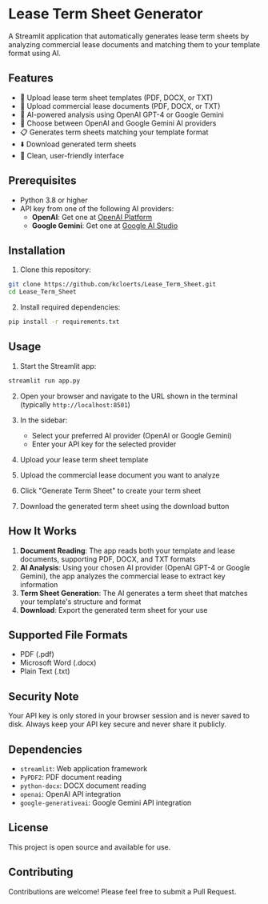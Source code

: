 # Lease Term Sheet Generator

A Streamlit application that automatically generates lease term sheets by analyzing commercial lease documents and matching them to your template format using AI.

## Features

- 📄 Upload lease term sheet templates (PDF, DOCX, or TXT)
- 📑 Upload commercial lease documents (PDF, DOCX, or TXT)
- 🤖 AI-powered analysis using OpenAI GPT-4 or Google Gemini
- 🔄 Choose between OpenAI and Google Gemini AI providers
- 📋 Generates term sheets matching your template format
- ⬇️ Download generated term sheets
- 🎨 Clean, user-friendly interface

## Prerequisites

- Python 3.8 or higher
- API key from one of the following AI providers:
  - **OpenAI**: Get one at [OpenAI Platform](https://platform.openai.com/api-keys)
  - **Google Gemini**: Get one at [Google AI Studio](https://makersuite.google.com/app/apikey)

## Installation

1. Clone this repository:
```bash
git clone https://github.com/kcloerts/Lease_Term_Sheet.git
cd Lease_Term_Sheet
```

2. Install required dependencies:
```bash
pip install -r requirements.txt
```

## Usage

1. Start the Streamlit app:
```bash
streamlit run app.py
```

2. Open your browser and navigate to the URL shown in the terminal (typically `http://localhost:8501`)

3. In the sidebar:
   - Select your preferred AI provider (OpenAI or Google Gemini)
   - Enter your API key for the selected provider

4. Upload your lease term sheet template

5. Upload the commercial lease document you want to analyze

6. Click "Generate Term Sheet" to create your term sheet

7. Download the generated term sheet using the download button

## How It Works

1. **Document Reading**: The app reads both your template and lease documents, supporting PDF, DOCX, and TXT formats
2. **AI Analysis**: Using your chosen AI provider (OpenAI GPT-4 or Google Gemini), the app analyzes the commercial lease to extract key information
3. **Term Sheet Generation**: The AI generates a term sheet that matches your template's structure and format
4. **Download**: Export the generated term sheet for your use

## Supported File Formats

- PDF (.pdf)
- Microsoft Word (.docx)
- Plain Text (.txt)

## Security Note

Your API key is only stored in your browser session and is never saved to disk. Always keep your API key secure and never share it publicly.

## Dependencies

- `streamlit`: Web application framework
- `PyPDF2`: PDF document reading
- `python-docx`: DOCX document reading
- `openai`: OpenAI API integration
- `google-generativeai`: Google Gemini API integration

## License

This project is open source and available for use.

## Contributing

Contributions are welcome! Please feel free to submit a Pull Request.